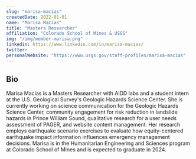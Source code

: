 ```yaml
---
slug: "marisa-macias"
createdDate: 2022-01-01
name: "Marísa Macías"
title: "Masters Researcher"
affiliation: "Colorado School of Mines & USGS"
img: "/img/member-marisa.png"
linkedin: https://www.linkedin.com/in/marisa-macias/
twitter: 
personalWebsite: "https://www.usgs.gov/staff-profiles/marisa-macias"
---
```

## Bio

Marísa Macias is a Masters Researcher with AIDD labs and a student intern at the U.S. Geological Survey's Geologic Hazards Science Center.
She is currently working on science communication for the Geologic Hazards Science Center, community engagement for risk reduction in landslide hazards in Prince William Sound, qualitative research for a user needs assessment of PAGER, and website content management.
Her research employs earthquake scenario exercises to evaluate how equity-centered earthquake impact information influences emergency management decisions. 
Marísa is in the Humanitarian Engineering and Sciences program at Colorado School of Mines and is expected to graduate in 2024.


